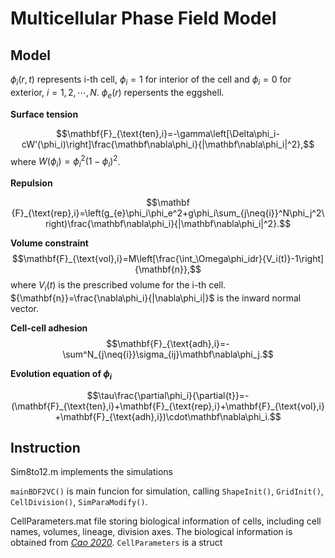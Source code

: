 # Multicellular Phase Field Model
## Model
$\phi_i(r,t)$ represents i-th cell, $\phi_i=1$ for interior of the cell and $\phi_i=0$ for exterior, $i=1,2,\cdots,N$. $\phi_e(r)$ repersents the eggshell.

**Surface tension** 

$$\mathbf{F}_{\text{ten},i}=-\gamma\left[\Delta\phi_i-cW'(\phi_i)\right]\frac{\mathbf\nabla\phi_i}{|\mathbf\nabla\phi_i|^2},$$
where $W(\phi_i)=\phi_i^2(1-\phi_i)^2$.

**Repulsion**

$$\mathbf {F}_{\text{rep},i}=\left(g_{e}\phi_i\phi_e^2+g\phi_i\sum_{j\neq{i}}^N\phi_j^2\right)\frac{\mathbf\nabla\phi_i}{|\mathbf\nabla\phi_i|^2}.$$

**Volume constraint**
$$\mathbf{F}_{\text{vol},i}=M\left[\frac{\int_\Omega\phi_idr}{V_i(t)}-1\right]{\mathbf{n}},$$
where $V_i(t)$ is the prescribed volume for the i-th cell. ${\mathbf{n}}=\frac{\nabla\phi_i}{|\nabla\phi_i|}$ is the inward normal vector.

**Cell-cell adhesion**
$$\mathbf{F}_{\text{adh},i}=-\sum^N_{j\neq{i}}\sigma_{ij}\mathbf\nabla\phi_j.$$

**Evolution equation of $\phi_i$**

$$\tau\frac{\partial\phi_i}{\partial{t}}=-(\mathbf{F}_{\text{ten},i}+\mathbf{F}_{\text{rep},i}+\mathbf{F}_{\text{vol},i}+\mathbf{F}_{\text{adh},i})\cdot\mathbf\nabla\phi_i.$$
## Instruction
Sim8to12.m implements the simulations

`mainBDF2VC()` is main funcion for simulation, calling `ShapeInit()`, `GridInit()`, `CellDivision()`, `SimParaModify()`.

CellParameters.mat file storing biological information of cells, including cell names, volumes, lineage, division axes. The biological information is obtained from *[Cao 2020](https://doi.org/10.1038/s41467-020-19863-x)*. `CellParameters` is a struct